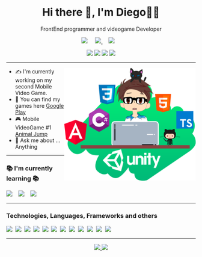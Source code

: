 
<h1 align='center'> Hi there 👋, I'm Diego👨‍💻 </h1>

<p align='center'>
  FrontEnd programmer and videogame Developer</b> 
</p>
<p align='center'>
  <a href="https://play.google.com/store/apps/developer?id=Diego+A.+Valdez"><img src="https://img.shields.io/badge/Google_Play-414141?style=for-the-badge&logo=google-play&logoColor=white"></a>&nbsp;&nbsp;&nbsp;&nbsp;
  <a href="https://www.facebook.com/D4vc198"><img src="https://img.shields.io/badge/Facebook-1877F2?style=for-the-badge&logo=facebook&logoColor=white">
    <a/>&nbsp;&nbsp;&nbsp;&nbsp;<a href="mailto:contactodiegoavc@gmail.com?subject=Hola%20Diego"><img src="https://img.shields.io/badge/gmail-%23D14836.svg?&style=for-the-badge&logo=gmail&logoColor=white" /></a>&nbsp;&nbsp;&nbsp;&nbsp;
</p>
<div align="center">
  <img src="https://user-images.githubusercontent.com/69604964/173131666-8d2d5daf-7cf3-499b-a985-26313d144c92.png" width="100em">
  <img src="https://user-images.githubusercontent.com/69604964/173132130-d7a2f3bb-0de7-40b0-b4d1-4e9e79af4715.png" width="100em">
  <img src="https://user-images.githubusercontent.com/69604964/176929107-27ba9e76-b04e-4e12-976f-14d944fa8fe6.png" width="100em">
  <img src="https://user-images.githubusercontent.com/69604964/184014686-7bdb8895-c216-41b7-af6c-ecb885053546.png" width="100em">
</div>
<hr>


<img align="right" src="https://github.com/D4vc-198/D4vc-198/blob/main/Github_Image_DValdez.png" width="350" height="300"/>
 
- ✍  I'm currently working on my second Mobile Video Game.
- :link: You can find my games here [Google Play]
- :video_game: Mobile VideoGame #1 [Animal Jump]
- 💬 Ask me about ... Anything
<hr>

### 📚 I'm currently learning 📚
<p>
  <img src="https://img.shields.io/badge/Angular-DD0031?style=for-the-badge&logo=angular&logoColor=white">&nbsp;&nbsp;&nbsp;&nbsp;<img src="https://img.shields.io/badge/TypeScript-007ACC?style=for-the-badge&logo=typescript&logoColor=white">&nbsp;&nbsp;&nbsp;&nbsp;<img src="https://img.shields.io/badge/Unity-100000?style=for-the-badge&logo=unity&logoColor=white">
</p>
<hr>

### Technologies, Languages, Frameworks and others
<p>
  <img src="https://img.shields.io/badge/C%23-239120?style=for-the-badge&logo=c-sharp&logoColor=white">&nbsp;&nbsp;<img src="https://img.shields.io/badge/TypeScript-007ACC?style=for-the-badge&logo=typescript&logoColor=white">&nbsp;&nbsp;<img src="https://img.shields.io/badge/HTML5-E34F26?style=for-the-badge&logo=html5&logoColor=white">&nbsp;&nbsp;<img src="https://img.shields.io/badge/CSS3-1572B6?style=for-the-badge&logo=css3&logoColor=white">&nbsp;&nbsp;<img src="https://img.shields.io/badge/Angular-DD0031?style=for-the-badge&logo=angular&logoColor=white">&nbsp;&nbsp;<img src="https://img.shields.io/badge/Bootstrap-563D7C?style=for-the-badge&logo=bootstrap&logoColor=white">&nbsp;&nbsp;<img src="https://img.shields.io/badge/Unity-100000?style=for-the-badge&logo=unity&logoColor=white">&nbsp;&nbsp;<img src="https://img.shields.io/badge/Git-F05032?style=for-the-badge&logo=git&logoColor=white">&nbsp;&nbsp;<img src="https://img.shields.io/badge/Postman-FF6C37?style=for-the-badge&logo=Postman&logoColor=white">&nbsp;&nbsp;<img src="https://img.shields.io/badge/Visual_Studio_Code-0078D4?style=for-the-badge&logo=visual%20studio%20code&logoColor=white">&nbsp;&nbsp;<img src="https://img.shields.io/badge/Adobe%20XD-FF61F6?style=for-the-badge&logo=Adobe%20XD&logoColor=white">&nbsp;&nbsp;<img src="https://img.shields.io/badge/Adobe%20Photoshop-31A8FF?style=for-the-badge&logo=Adobe%20Photoshop&logoColor=black">
  
</p>

<hr>
<p align="center">
<a href="https://github.com/D4vc-198">
  <img height="160em" src="https://github-readme-stats.vercel.app/api?username=D4vc-198&show_icons=true&theme=react&" />
  <img height="160em" src="https://github-readme-stats-eight-theta.vercel.app/api/top-langs/?username=D4vc-198&theme=react&layout=compact&exclude_lang=java+r" />
</a>
</p>






[Google Play]: https://play.google.com/store/apps/developer?id=Diego+A.+Valdez
[Animal Jump]: https://play.google.com/store/apps/details?id=com.DiegoAValdez.AnimalJump&hl=es_MX&gl=US
